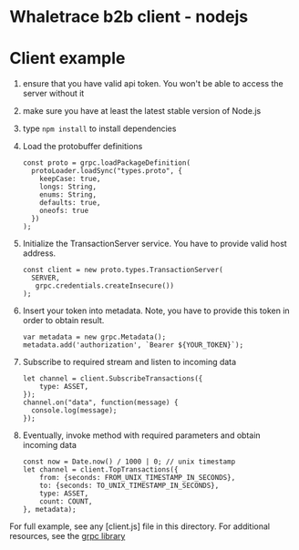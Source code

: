 # Whaletrace b2b client - nodejs

# Client example

1.  ensure that you have valid api token. You won't be able to access the server without it
2.  make sure you have at least the latest stable version of Node.js
3.  type `npm install` to install dependencies
4.  Load the protobuffer definitions
    
    ```
    const proto = grpc.loadPackageDefinition(
      protoLoader.loadSync("types.proto", {
        keepCase: true,
        longs: String,
        enums: String,
        defaults: true,
        oneofs: true
      })
    );
    ``` 
    
5.  Initialize the TransactionServer service. You have to provide valid host address.
    ```
    const client = new proto.types.TransactionServer(
      SERVER,
       grpc.credentials.createInsecure())
    );
    ```
5.  Insert your token into metadata. Note, you have to provide this token in order to obtain result.
    ```
    var metadata = new grpc.Metadata();
    metadata.add('authorization', `Bearer ${YOUR_TOKEN}`);
    ```

6.  Subscribe to required stream and listen to incoming data
    ```
    let channel = client.SubscribeTransactions({
        type: ASSET,
    });
    channel.on("data", function(message) {
      console.log(message);
    });
    ```

7.  Eventually, invoke method with required parameters and obtain incoming data
    ```
    const now = Date.now() / 1000 | 0; // unix timestamp
    let channel = client.TopTransactions({
        from: {seconds: FROM_UNIX_TIMESTAMP_IN_SECONDS},
        to: {seconds: TO_UNIX_TIMESTAMP_IN_SECONDS},
        type: ASSET,
        count: COUNT,
    }, metadata);
    ```
    
For full example, see any [client.js] file in this directory.
For additional resources, see the [grpc library](https://github.com/grpc/grpc-node)
